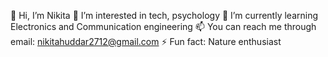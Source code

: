 👋 Hi, I’m Nikita
👀 I’m interested in tech, psychology
🌱 I’m currently learning Electronics and Communication engineering
📫 You can reach me through email: nikitahuddar2712@gmail.com
⚡ Fun fact: Nature enthusiast
